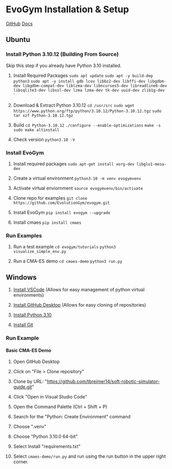 # EvoGym Installation & Setup

[GitHub](https://github.com/EvolutionGym/evogym)
[Docs](https://evolutiongym.github.io/documentation)

## Ubuntu

### Install Python 3.10.12 (Building From Source)

Skip this step if you already have Python 3.10 installed.

1. Install Required Packages
`sudo apt update`
`sudo apt -y build-dep python3`
`sudo apt -y install gdb lcov libbz2-dev libffi-dev libgdbm-dev libgdbm-compat-dev liblzma-dev libncurses5-dev libreadline6-dev libsqlite3-dev libssl-dev lzma lzma-dev tk-dev uuid-dev zlib1g-dev`
`
2. Download & Extract Python 3.10.12
`cd /usr/src`
`sudo wget https://www.python.org/ftp/python/3.10.12/Python-3.10.12.tgz`
`sudo tar xzf Python-3.10.12.tgz`

3. Build
`cd Python-3.10.12`
`./configure --enable-optimizations`
`make -s`
`sudo make altinstall`

4. Check version
`python3.10 -V`

### Install EvoGym

1. Install required packages
`sudo apt-get install xorg-dev libglu1-mesa-dev`

2. Create a virtual environment 
`python3.10 -m venv evogymvenv`

3. Activate virtual enviornment
`source evogymvenv/bin/activate`

4. Clone repo for examples
`git clone https://github.com/EvolutionGym/evogym.git`

5. Install EvoGym
`pip install evogym --upgrade`

6. Install cmaes
`pip install cmaes`

### Run Examples

1. Run a test example
`cd evogym/tutorials`
`python3 visualize_simple_env.py`

2. Run a CMA-ES demo
`cd cmaes-demo`
`python3 run.py`

## Windows

1. [Install VSCode](https://code.visualstudio.com/) (Allows for easy management of python virtual environments)

2. [Install GitHub Desktop](https://desktop.github.com/download/) (Allows for easy cloning of repositories)

3. [Install Python 3.10](https://www.python.org/downloads/release/python-31010/)

4. [Install Git](https://git-scm.com/downloads/win)

### Run Example

#### Basic CMA-ES Demo

1. Open GitHub Desktop

2. Click on "File > Clone repository"

3. Clone by URL: "https://github.com/tbreimer14/soft-robotic-simulator-guide.git"

4. Click "Open in Visual Studio Code"

5. Open the Command Palette (Ctrl + Shift + P)

6. Search for the "Python: Create Environment" command

7. Choose ".venv"

8. Choose "Python 3.10.0 64-bit"

9. Select Install "requirements.txt"

12. Select `cmaes-demo/run.py` and run using the run button in the upper right corner.





